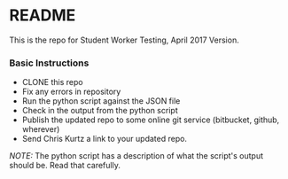 # README #

This is the repo for Student Worker Testing, April 2017 Version.

### Basic Instructions ###

* CLONE this repo
* Fix any errors in repository
* Run the python script against the JSON file
* Check in the output from the python script
* Publish the updated repo to some online git service (bitbucket, github, wherever)
* Send Chris Kurtz a link to your updated repo.

_NOTE:_ The python script has a description of what the script's output should be. Read that carefully.